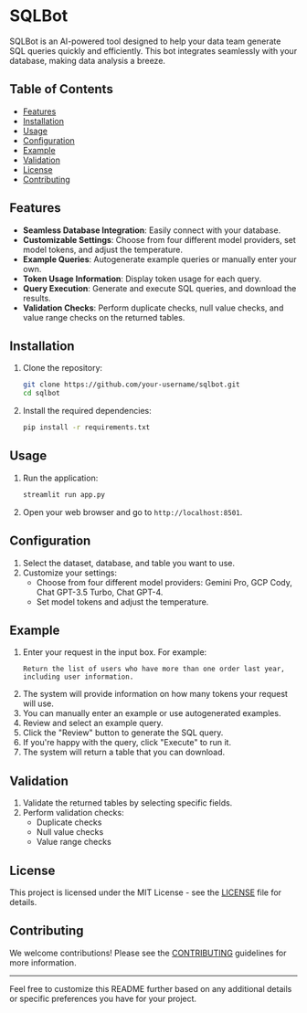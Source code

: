 
# SQLBot

SQLBot is an AI-powered tool designed to help your data team generate SQL queries quickly and efficiently. This bot integrates seamlessly with your database, making data analysis a breeze.

## Table of Contents
- [Features](#features)
- [Installation](#installation)
- [Usage](#usage)
- [Configuration](#configuration)
- [Example](#example)
- [Validation](#validation)
- [License](#license)
- [Contributing](#contributing)

## Features
- **Seamless Database Integration**: Easily connect with your database.
- **Customizable Settings**: Choose from four different model providers, set model tokens, and adjust the temperature.
- **Example Queries**: Autogenerate example queries or manually enter your own.
- **Token Usage Information**: Display token usage for each query.
- **Query Execution**: Generate and execute SQL queries, and download the results.
- **Validation Checks**: Perform duplicate checks, null value checks, and value range checks on the returned tables.

## Installation
1. Clone the repository:
    ```sh
    git clone https://github.com/your-username/sqlbot.git
    cd sqlbot
    ```
2. Install the required dependencies:
    ```sh
    pip install -r requirements.txt
    ```

## Usage
1. Run the application:
    ```sh
    streamlit run app.py
    ```
2. Open your web browser and go to `http://localhost:8501`.

## Configuration
1. Select the dataset, database, and table you want to use.
2. Customize your settings:
   - Choose from four different model providers: Gemini Pro, GCP Cody, Chat GPT-3.5 Turbo, Chat GPT-4.
   - Set model tokens and adjust the temperature.

## Example
1. Enter your request in the input box. For example:
   ```
   Return the list of users who have more than one order last year, including user information.
   ```
2. The system will provide information on how many tokens your request will use.
3. You can manually enter an example or use autogenerated examples.
4. Review and select an example query.
5. Click the "Review" button to generate the SQL query.
6. If you're happy with the query, click "Execute" to run it.
7. The system will return a table that you can download.

## Validation
1. Validate the returned tables by selecting specific fields.
2. Perform validation checks:
   - Duplicate checks
   - Null value checks
   - Value range checks

## License
This project is licensed under the MIT License - see the [LICENSE](LICENSE) file for details.

## Contributing
We welcome contributions! Please see the [CONTRIBUTING](CONTRIBUTING.md) guidelines for more information.

---

Feel free to customize this README further based on any additional details or specific preferences you have for your project.
